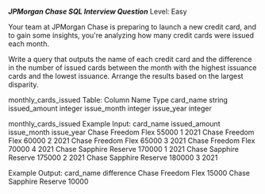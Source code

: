 ***JPMorgan Chase SQL Interview Question***
Level: Easy

Your team at JPMorgan Chase is preparing to launch a new credit card, and to gain some insights, you're analyzing how many credit cards were issued each month.

Write a query that outputs the name of each credit card and the difference in the number of issued cards between the month with the highest issuance cards and the 
lowest issuance. Arrange the results based on the largest disparity.

monthly_cards_issued Table:
     Column Name	    Type
      card_name	            string
      issued_amount	    integer
      issue_month	    integer
      issue_year	    integer

monthly_cards_issued Example Input:
    card_name	               issued_amount	issue_month	   issue_year
Chase Freedom Flex	            55000	       1	         2021
Chase Freedom Flex	            60000	       2	         2021
Chase Freedom Flex	            65000	       3	         2021
Chase Freedom Flex	            70000	       4	         2021
Chase Sapphire Reserve	            170000	       1	             2021
Chase Sapphire Reserve	            175000	       2	             2021
Chase Sapphire Reserve	            180000	       3	             2021

Example Output:
    card_name	            difference
Chase Freedom Flex	       15000
Chase Sapphire Reserve	       10000
